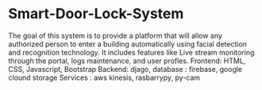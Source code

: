 # Smart-Door-Lock-System
The goal of this system is to provide a platform that will allow any authorized person to enter a building automatically
using facial detection and recognition technology.
It includes features like Live stream monitoring through the portal, logs maintenance, and user profles. 
Frontend: HTML, CSS, Javascript, Bootstrap
Backend: djago, database : firebase, google clound storage
Services : aws kinesis, rasbarrypy, py-cam
